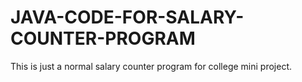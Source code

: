 # JAVA-CODE-FOR-SALARY-COUNTER-PROGRAM
This is just a normal salary counter program for college mini project.
